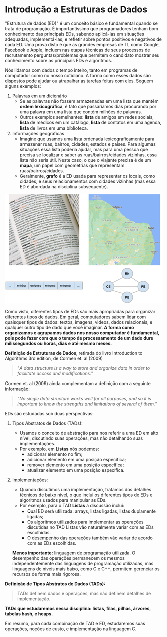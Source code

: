 # Introdução a Estruturas de Dados

"Estrutura de dados (ED)"  é um conceito básico e fundamental quando se trata de programação. É importantíssimo que programadores tenham bom conhecimento das principais EDs, sabendo aplicá-las em situações adequadas, implementá-las, e refletir sobre pontos positivos e negativos de cada ED. Uma prova disto é que as grandes empresas de TI, como Google, Facebook e Apple, incluem nas etapas técnicas de seus processos de recrutamento perguntas/problemas que permitem o candidato mostrar seu conhecimento sobre as principais EDs e algoritmos.

Nós lidamos com dados o tempo inteiro, tanto em programas de computador como no nosso cotidiano. A forma como esses dados são dispostos pode ajudar ou atrapalhar as tarefas feitas com eles. Seguem alguns exemplos:

1. Palavras em um dicionário
    - Se as palavras não fossem armazenadas em uma lista que mantém **ordem lexicográfica**, é fato que passaríamos dias procurando por uma palavra em uma lista que contém milhões de palavras.
    - Outros exemplos semelhantes: **lista** de amigos em redes sociais, **lista** de médicos em um catálogo, **lista** de contatos em uma agenda, **lista** de livros em uma biblioteca.
2. Informações geográficas
    - Imagine que usamos uma lista ordenada lexicograficamente para armazenar ruas, bairros, cidades, estados e países. Para algumas situações essa lista poderia ajudar, mas para uma pessoa que precisa se localizar e saber as ruas/bairros/cidades vizinhas, essa lista não seria útil. Neste caso, o que o viajante precisa é de um **mapa**, um papel com geometrias que representam ruas/bairros/cidades. 
    - Geralmente, **grafo** é a ED usada para representar os locais, como cidades, e seus relacionamentos com cidades vizinhas (mas essa ED é abordada na disciplina subsequente).

![alt text](imgs/aplicacoes-eds.png)

Como visto, diferentes tipos de EDs são mais apropriadas para organizar diferentes tipos de dados. Em geral, computadores sabem lidar com quaisquer tipos de dados: textos, imagens, videos, dados relacionais, e qualquer outro tipo de dado que você imaginar. **A forma como organizamos e agrupamos dados nos nosso computador é fundamental, pois pode fazer com que o tempo de processamento de um dado dure milissegundos ou horas, dias e até mesmo meses.**

**Definição de Estruturas de Dados**, retirada do livro Introduction to Algorithms 3rd edition, de Cormen et. al (2009)
> "*A data structure is a way to store
and organize data in order to facilitate access and modifications.*"

Cormen et. al (2009) ainda complementam a definição com a seguinte informação:
> "*No single data structure works well for all purposes, and so it is important to know the strengths and limitations of several of them.*"

EDs são estudadas sob duas perspectivas:
1. Tipos Abstratos de Dados (TADs):
    - Usamos o conceito de abstração para nos referir a uma ED em alto nível, discutindo suas operações, mas não detalhando suas implementações.
    - Por exemplo, em **Listas** nós podemos:
        - adicionar elemento no fim;
        - adicionar elemento em uma posição específica;
        - remover elemento em uma posição específica;         
        - atualizar elemento em uma posição específica.
2. Implementações:
    - Quando discutimos uma implementação, tratamos dos detalhes técnicos de baixo nível, o que inclui os diferentes tipos de EDs e algoritmos usados para manipular as EDs. 
    - Por exemplo, para o TAD **Listas** a discussão inclui:
        - Qual ED será utilizada: arrays, listas ligadas, listas duplamente ligadas;
        - Os algoritmos utilizados para implementar as operações discutidas no TAD Listas vão naturalmente variar com as EDs escolhidas.
        - O desempenho das operações também vão variar de acordo com as EDs escolhidas.
        
    **Menos importante:** linguagem de programação utilizada. O desempenho das operações permanecem os mesmos independentemente das linguagens de programação utilizadas, mas linguagens de níveis mais baixo, como C e C++, permitem gerenciar os recursos de forma mais rigorosa.

**Definição de Tipos Abstratos de Dados (TADs):**
> TADs definem dados e operações, mas não definem detalhes de implementação.

**TADs que estudaremos nessa disciplina: listas, filas, pilhas, árvores, tabelas hash, e heaps.**

Em resumo, para cada combinação de TAD e ED, estudaremos suas operações, noções de custo, e implementação na linguagem C.